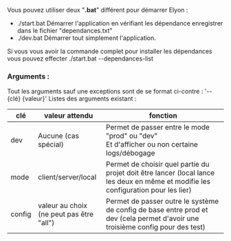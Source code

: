 Vous pouvez utiliser deux "**.bat**" différent pour démarrer Elyon :
- ./start.bat
Démarrer l'application en vérifiant les dépendance enregistrer dans le fichier "dependances.txt"
- ./dev.bat
Démarrer tout simplement l'application.

Si vous vous avoir la commande complet pour installer les dépendances vous pouvez effecter ./start.bat --dependances-list
### **Arguments** :
Tout les arguments sauf une exceptions sont de se format ci-contre : '--{clé} {valeur}'
Listes des arguments existant :

| clé    | valeur attendu                              | fonction                                                                                                                           |
| ------ | ------------------------------------------- | ---------------------------------------------------------------------------------------------------------------------------------- |
| dev    | Aucune (cas spécial)                        | Permet de passer entre le mode "prod" ou "dev"<br>Et d'afficher ou non certaine logs/débogage                                      |
| mode   | client/server/local                         | Permet de choisir quel partie du projet doit être lancer (local lance les deux en même et modifie les configuration pour les lier) |
| config | valeur au choix<br>(ne peut pas être "all") | Permet de passer outre le système de config de base entre prod et dev (cela permet d'avoir une troisième config pour des test)     |
